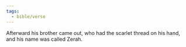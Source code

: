 ```yaml
---
tags:
  - bible/verse
---
```

Afterward his brother came out, who had the scarlet thread on his hand, and his name was called Zerah.